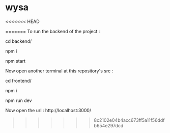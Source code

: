 # wysa
<<<<<<< HEAD

=======
To run the backend of the project : 

cd backend/

npm i

npm start



Now open another terminal at this repository's src :


cd frontend/

npm i

npm run dev



Now open the url :
http://localhost:3000/
>>>>>>> 8c2102e04b4acc673ff5a11f56ddfb654e297dcd
